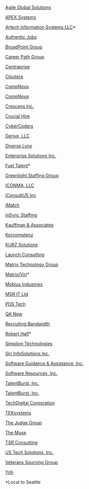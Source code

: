 [Agile Global Solutions](http://www.agileglobalsolutions.com/Jobs.html)

[APEX Systems](http://itcareers.apexsystems.com/search?keywords=PHP&facetcountry=US&location=WA)

[Artech Information Systems LLC](https://www2.jobdiva.com/candidates/myjobs/searchjobsdone.jsp?a=kvjdnwtsxgckrpsoozx5qc0oueybw1005779v7x6soig8eyqqmzaubfdl9tcx21s)*

[Authentic Jobs](https://authenticjobs.com/)

[BroadPoint Group](http://broadpointgroup.com/)

[Career Path Group](https://www2.jobdiva.com/candidates/myjobs/searchjobsdone.jsp?a=b4jdnwum99lfoqxi6a0m0rlpymodqt03b9ih8ulr5gkkxwk9ntffr1inloasxf0e)

[Centraprise](https://www2.jobdiva.com/candidates/myjobs/searchjobsdone.jsp?a=bjjdnwu2mi24o88gqlrdn4sw06662k04c7tcefr9khd69zgoj64pznxxu6ej7gdt)

[Cloutera](https://jobs2.smartsearchonline.com/cloutera/jobs/process_jobsearch.asp)

[CompNova](https://www2.jobdiva.com/candidates/myjobs/searchjobsdone.jsp?a=scjdnwpw24mwxspniqj7ea1iaqu7zd015bhd9blou6nriz9r6tp5a12cyg3arwac)

[CompNova](https://www2.jobdiva.com/candidates/myjobs/searchjobsdone.jsp?a=ysjdnw2puadu8wj7slqlyc6d884p3w015bchcf2sx1zl36qabdhnn3j5z4ew3b9q)

[Crescens Inc.](https://www2.jobdiva.com/candidates/myjobs/searchjobsdone.jsp?a=xejdnw91lqd2it1jrqxtmfi07othmx00c4ja100h06yknv85iac8i2omnpu27wnn)

[Crucial Hire](https://www2.jobdiva.com/candidates/myjobs/searchjobsdone.jsp?a=lvjdnw341seixh94cy6cq556fpkb9c040dhzsq0es0767udv6eltik7tw9yzje0u)

[CyberCoders](https://www.cybercoders.com/search/?searchterms=php&newsearch=true&originalsearch=true&sorttype=date)

[Derive, LLC](https://www2.jobdiva.com/candidates/myjobs/searchjobsdone.jsp?a=38jdnw7h10r1xbhqd1sxh70xo54gf903d9lxw8fwev395ygf7259xk4xf0pt4fp0)

[Diverse Lynx](https://www2.jobdiva.com/candidates/myjobs/searchjobsdone.jsp?a=9xjdnw687b7a7nvvdyut936kpjlgy0023blrozaecads0pdnwppcswnaaku8ji2g)

[Enterprise Solutions Inc.](https://www2.jobdiva.com/candidates/myjobs/searchjobsdone.jsp?a=rkjdnwphgwkjkoeucbywrad0lul6kx01d1i0be0xc3fmt2lid3nftbgi74ybdlvq)

[Fuel Talent](http://fueltalent.com/)*

[Greenlight Staffing Group](https://www2.jobdiva.com/candidates/myjobs/searchjobsdone.jsp?a=hijdnwa81gyugmkv7rhuhh9h4crd6901acl7u2w89a8elohs0wu6i6j4gunu7by4)

[ICONMA, LLC](https://www2.jobdiva.com/candidates/myjobs/searchjobsdone.jsp?a=9bjdnw2mlhip8doaz2t0q9w4wphk960418ms6mtfp5oxvgnr76bfafpnr8c62y27)

[iConsultUS Inc](https://www2.jobdiva.com/candidates/myjobs/searchjobsdone.jsp?a=2yjdnwlfpmur0wh3hglcccnq5nzuvk03736bsxroq0jxz0lnmixquksum89ki2zs)

[iMatch](http://imatch.com/career-portal/)

[inSync Staffing](https://www2.jobdiva.com/candidates/myjobs/searchjobsdone.jsp?a=fae2c5e9bca42a9479e00ce1ced2108b509524f6def953ff39176c0656562726d9)

[Kauffman & Associates](https://workforcenow.adp.com/jobs/apply/posting.html?client=kaipayroll&ccId=1479683565_2837&type=MP&lang=en_US)

[Korcomptenz](https://www2.jobdiva.com/candidates/myjobs/searchjobsdone.jsp?a=gpjdnwsxtppmy7dy7ekypd005vmnve0528wgewrmfgtji92h7iq0k7m5cwr9c15o)

[KURZ Solutions](https://www2.jobdiva.com/candidates/myjobs/searchjobsdone.jsp?a=88jdnwtascmz37jcygcvkz9bnaxeq10080ml8al5e3gy8rmi6i1w080m5bzptz7h)

[Launch Consulting](http://launchcg.com/careerportal/)

[Matrix Technology Group](https://www2.jobdiva.com/candidates/myjobs/searchjobsdone.jsp?a=5zjdnwwn5w7qnw8w2nztdyil5dw7ph0546lpufktlur7ub1bc9pti4vqdodveu6u)

[Matrix/Viri](https://matrix-fa.com/career-portal/)*

[Mobius Industries](https://external-mobius.icims.com/jobs/search?ss=1&searchKeyword=PHP&searchLocation=zipRadius&searchZip=98101&searchRadius=50)

[MSR IT Ltd](https://www2.jobdiva.com/candidates/myjobs/searchjobsdone.jsp?a=lvjdnww6frqvxzpnsmphumnjk1q8b105441vugit4d4tdmtu9fcy20wv00jo3t8x)

[PDS Tech](https://www.pdstech.com/find-a-job/job-search/)

[QA New](https://www2.jobdiva.com/candidates/myjobs/searchjobsdone.jsp?a=46jdnw2533wooiza3bpto9r1fmuviy0434nc9wbfo6ireca4ezm5tmlzi1v5y41a)

[Recruiting Bandwidth](https://recruitingbandwidth.crelate.com/Portal)

[Robert Half](https://www.roberthalf.com/jobs/controller?keywords=PHP)*

[Simplion Technologies](https://www2.jobdiva.com/candidates/myjobs/searchjobsdone.jsp?a=gifale9a1qfbnkm75yi61fbv3zpwirw3d4992x8bqf6fg9p8sdf7gn88618ptb8y)

[Siri InfoSolutions Inc.](https://www2.jobdiva.com/candidates/myjobs/searchjobsdone.jsp?a=s3jdnwspmp9cge515zlaeu7yglsu0t03bduvrrnsa067t7i6ivo5lk7kxwam3i9j)

[Software Guidance & Assistance, Inc.](https://www2.jobdiva.com/candidates/myjobs/searchjobsdone.jsp?a=1gjdnw522pltscq9pmuw4907bo02a4001dl5ui83j72us2e8iqkyclo9n49eqcrj)

[Software Resources, Inc.](https://www2.jobdiva.com/candidates/myjobs/searchjobsdone.jsp?a=4rjdnw7tv9egs4ghc2tk936jp8kryz00b6tin7y7fgpn0v97r2bvynxbs70pxwim)

[TalentBurst, Inc.](https://www2.jobdiva.com/candidates/myjobs/searchjobsdone.jsp?a=lx230j90tml7ovftqtn3w8f9663ldqvo8fwdswovrhtwddek24r4zqed7rr1qqsh)

[TalentBurst, Inc.](https://www2.jobdiva.com/candidates/myjobs/searchjobsdone.jsp?a=y5jdnwgsfix0t1d7osw75h145zxdtm008fvae292vxos9unusglbuzpszehgbfa0)

[TechDigital Corporation](https://www2.jobdiva.com/candidates/myjobs/searchjobsdone.jsp?a=ljjdnw4xlkffs378soj5sfs86owm3y03bfwenit35m8dhcmohr5vk5fodt3md8bb)

[TEKsystems](https://www.teksystems.com/it-jobs/results?keyword=PHP)

[The Judge Group](https://www.judge.com/jobs/dosearch?keyword=PHP&location=WA&category=7&contract=on&permanent=on)

[The Muse](https://www.themuse.com/)

[TSR Consulting](https://www2.jobdiva.com/candidates/myjobs/searchjobsdone.jsp?a=fgrcm3mitdrqeemrkl6dgm4v9p2p7z1d79bs0qw53v2q0cv4rvauu8u)

[US Tech Solutions, Inc.](https://www2.jobdiva.com/candidates/myjobs/searchjobsdone.jsp?a=6mjdnwi2x2jytfqco0udrwulgv41ah00acxltt71n0hot1h237mrqojkegb16j9w)

[Veterans Sourcing Group](https://www2.jobdiva.com/candidates/myjobs/searchjobsdone.jsp?a=2gjdnwpwd3uyd10hul4jfsqc7h8ghe01efylnsiet9ijm73f2wbgiuxyadpfh76m)

[Yoh](https://jobs.yoh.com/)


*Local to Seattle
